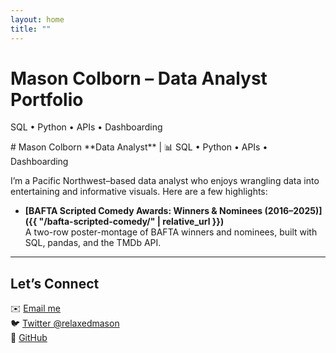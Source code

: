 ```yaml
---
layout: home
title: ""
---
```

<h1>Mason Colborn – Data Analyst Portfolio</h1>
<p class="subtitle">SQL • Python • APIs • Dashboarding</p>
# Mason Colborn  
**Data Analyst** | 📊 SQL • Python • APIs • Dashboarding

I’m a Pacific Northwest–based data analyst who enjoys wrangling data into entertaining and informative visuals. Here are a few highlights:

- **[BAFTA Scripted Comedy Awards: Winners & Nominees (2016–2025)]({{ "/bafta-scripted-comedy/" | relative_url }})**  
  A two-row poster-montage of BAFTA winners and nominees, built with SQL, pandas, and the TMDb API.

---

## Let’s Connect  
✉️ [Email me](mailto:masoncolborn@gmail.com)  
🐦 [Twitter @relaxedmason](https://twitter.com/relaxedmason)  
🔗 [GitHub](https://github.com/relaxedmason)
